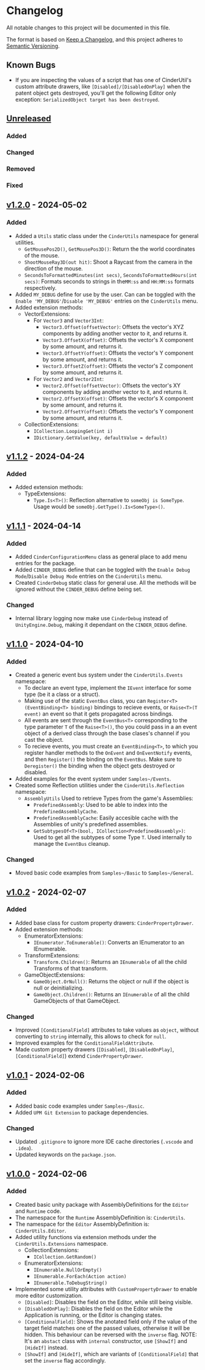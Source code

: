 # Changelog

All notable changes to this project will be documented in this file.

The format is based on [Keep a Changelog](https://keepachangelog.com/en/1.1.0/),
and this project adheres to [Semantic Versioning](https://semver.org/spec/v2.0.0.html).


## Known Bugs
- If you are inspecting the values of a script that has one of CinderUtil's custom attribute drawers, like `[Disabled]/[DisabledOnPlay]` when the patent object gets destroyed, you'll get the following Editor only exception: `SerializedObject target has been destroyed`.


## [Unreleased]
### Added
### Changed
### Removed
### Fixed



## [v1.2.0] - 2024-05-02
### Added
 - Added a `Utils` static class under the `CinderUtils` namespace for general utilities.
   - `GetMousePos2D()`, `GetMousePos3D()`: Return the the world coordinates of the mouse.
   - `ShootMouseRay3D(out hit)`: Shoot a Raycast from the camera in the direction of the mouse.
   - `SecondsToFormattedMinutes(int secs)`, `SecondsToFormattedHours(int secs)`: Formats seconds to strings in the`MM:ss` and `HH:MM:ss` formats respectively.
 - Added `MY_DEBUG` define for use by the user. Can can be toggled with the `Enable 'MY_DEBUG'`/`Disable 'MY_DEBUG'` entries on the `CinderUtils` menu.
 - Added extension methods:
   - VectorExtensions:
     - For `Vector3` and `Vector3Int`:
       - `Vector3.Offset(offsetVector)`: Offsets the vector's XYZ components by adding another vector to it, and returns it.
       - `Vector3.OffsetX(offset)`: Offsets the vector's X component by some amount, and returns it.
       - `Vector3.OffsetY(offset)`: Offsets the vector's Y component by some amount, and returns it.
       - `Vector3.OffsetZ(offset)`: Offsets the vector's Z component by some amount, and returns it.
     - For `Vector2` and `Vector2Int`:
       - `Vector2.Offset(offsetVector)`: Offsets the vector's XY components by adding another vector to it, and returns it.
       - `Vector2.OffsetX(offset)`: Offsets the vector's X component by some amount, and returns it.
       - `Vector2.OffsetY(offset)`: Offsets the vector's Y component by some amount, and returns it.
   - CollectionExtensions:
     - `ICollection.LoopingGet(int i)`
     - `IDictionary.GetValue(key, defaultValue = default)`



## [v1.1.2] - 2024-04-24
### Added
 - Added extension methods:
   - TypeExtensions:
     - `Type.Is<T>()`: Reflection alternative to `someObj is SomeType`. Usage would be `someObj.GetType().Is<SomeType>()`.



## [v1.1.1] - 2024-04-14
### Added
 - Added `CinderConfigurationMenu` class as general place to add menu entries for the package.
 - Added `CINDER_DEBUG` define that can be toggled with the `Enable Debug Mode`/`Disable Debug Mode` entries on the `CinderUtils` menu.
 - Created `CinderDebug` static class for general use. All the methods will be ignored without the `CINDER_DEBUG` define being set.

### Changed
 - Internal library logging now make use `CinderDebug` instead of `UnityEngine.Debug`, making it dependant on the `CINDER_DEBUG` define.



## [v1.1.0] - 2024-04-10
### Added
 - Created a generic event bus system under the `CinderUtils.Events` namespace:
   - To declare an event type, implement the `IEvent` interface for some type (be it a class or a struct).
   - Making use of the static `EventBus` class, you can `Register<T>(EventBinding<T> binding)` bindings to recieve events, or `Raise<T>(T event)` an event so that it gets propagated across bindings.
   - All events are sent through the `EventBus<T>` corresponding to the type parameter `T` of the `Raise<T>()`, tho you could pass in a an event object of a derived class through the base clases's channel if you cast the object.
   - To recieve events, you must create an `EventBinding<T>`, to which you register handler methods to the `OnEvent` and `OnEventNotify` events, and then `Register()` the binding on the `EventBus`. Make sure to `Deregister()` the binding when the object gets destroyed or disabled.
 - Added examples for the event system under `Samples~/Events`.
 - Created some Reflection utilities under the `CinderUtils.Reflection` namespace:
   - `AssemblyUtils` Used to retrieve Types from the game's Assemblies:
     - `PredefinedAssembly`: Used to be able to index into the `PredefinedAssemblyCache`.
     - `PredefinedAssemblyCache`: Easily accesible cache with the Assemblies of unity's predefined assemblies.
     - `GetSubtypesOf<T>(bool, ICollection<PredefinedAssembly>)`: Used to get all the subtypes of some Type `T`. Used internally to manage the `EventBus` cleanup.

### Changed
 - Moved basic code examples from `Samples~/Basic` to `Samples~/General`.



## [v1.0.2] - 2024-02-07
### Added
 - Added base class for custom property drawers: `CinderPropertyDrawer`.
 - Added extension methods:
   - EnumeratorExtensions:
     - `IEnumerator.ToEnumerable()`: Converts an IEnumerator to an IEnumerable.
   - TransformExtensions:
     - `Transform.Children()`: Returns an `IEnumerable` of all the child Transforms of that transform.
   - GameObjectExtensions:
     - `GameObject.OrNull()`: Returns the object or null if the object is null or deinitializing.
     - `GameObject.Children()`: Returns an `IEnumerable` of all the child GameObjects of that GameObject.

### Changed
 - Improved `[ConditionalField]` attributes to take values as `object`, without converting to `string` internally, this allows to check for `null`.
 - Improved examples for the `ConditionalFieldAttribute`.
 - Made custom property drawers (`[Disabled]`, `[DisabledOnPlay]`, `[ConditionalField]`) extend `CinderPropertyDrawer`.



## [v1.0.1] - 2024-02-06
### Added
 - Added basic code examples under `Samples~/Basic`.
 - Added `UPM Git Extension` to package dependencies.

### Changed
 - Updated `.gitignore` to ignore more IDE cache directories (`.vscode` and `.idea`).
 - Updated keywords on the `package.json`.



## [v1.0.0] - 2024-02-06
### Added
 - Created basic unity package with AssemblyDefinitions for the `Editor` and `Runtime` code.
 - The namespace for the `Runtime` AssemblyDefinition is: `CinderUtils`.
 - The namespace for the `Editor` AssemblyDefinition is: `CinderUtils.Editor`.
 - Added utility functions via extension methods under the `CinderUtils.Extensions` namespace.
   - CollectionExtensions:
     - `ICollection.GetRandom()`
   - EnumeratorExtensions:
     - `IEnumerable.NullOrEmpty()`
     - `IEnumerable.ForEach(Action action)`
     - `IEnumerable.ToDebugString()`
 - Implemented some utility attributes with `CustomPropertyDrawer` to enable more editor customization.
   - `[Disabled]`: Disables the field on the Editor, while still being visible.
   - `[DisabledOnPlay]`: Disables the field on the Editor while the Application is running, or the Editor is changing states.
   - `[ConditionalField]`: Shows the anotated field only if the value of the target field matches one of the passed values, otherwise it will be hidden. This behaviour can be reversed with the `inverse` flag. NOTE: It's an `abstact` class with `internal` constructor, use `[ShowIf]` and `[HideIf]` instead.
   - `[ShowIf]` and `[HideIf]`, which are variants of `[ConditionalField]` that set the `inverse` flag accordingly.









[unreleased]: https://github.com/ash-dvlpr/cinder-utils/compare/v1.2.0...master
[v1.2.0]: https://github.com/ash-dvlpr/cinder-utils/releases/tag/v1.2.1
[v1.1.2]: https://github.com/ash-dvlpr/cinder-utils/releases/tag/v1.1.2
[v1.1.1]: https://github.com/ash-dvlpr/cinder-utils/releases/tag/v1.1.1
[v1.1.0]: https://github.com/ash-dvlpr/cinder-utils/releases/tag/v1.1.0
[v1.0.2]: https://github.com/ash-dvlpr/cinder-utils/releases/tag/v1.0.2
[v1.0.1]: https://github.com/ash-dvlpr/cinder-utils/releases/tag/v1.0.1
[v1.0.0]: https://github.com/ash-dvlpr/cinder-utils/releases/tag/v1.0.0